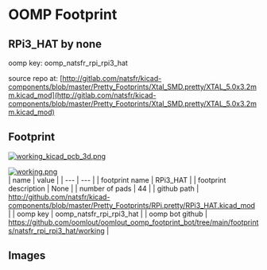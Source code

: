 # OOMP Footprint  
## RPi3_HAT  by none  
  
oomp key: oomp_natsfr_rpi_rpi3_hat  
  
source repo at: [http://gitlab.com/natsfr/kicad-components/blob/master/Pretty_Footprints/Xtal_SMD.pretty/XTAL_5.0x3.2mm.kicad_mod](http://gitlab.com/natsfr/kicad-components/blob/master/Pretty_Footprints/Xtal_SMD.pretty/XTAL_5.0x3.2mm.kicad_mod)  
## Footprint  
  
[![working_kicad_pcb_3d.png](working_kicad_pcb_3d_600.png)](working_kicad_pcb_3d.png)  
  
[![working.png](working_600.png)](working.png)  
| name | value | 
| --- | --- | 
| footprint name | RPi3_HAT | 
| footprint description | None | 
| number of pads | 44 | 
| github path | http://github.com/natsfr/kicad-components/blob/master/Pretty_Footprints/RPi.pretty/RPi3_HAT.kicad_mod | 
| oomp key | oomp_natsfr_rpi_rpi3_hat | 
| oomp bot github | https://github.com/oomlout/oomlout_oomp_footprint_bot/tree/main/footprints/natsfr_rpi_rpi3_hat/working | 
## Images  
